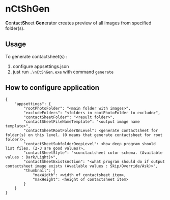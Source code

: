 # nCtShGen
**C**on**t**act**Sh**eet **Gen**erator creates preview of all images from specified folder(s).

## Usage ##

To generate contactsheet(s) :
1) configure appsettings.json
2) just run ```.\nCtShGen.exe``` with command ```generate```

## How to configure application ##
```
{
    "appsettings": {
        "rootPhotoFolder": "<main folder with images>",
        "excludeFolders": "<folders in rootPhotoFolder to exclude>",
        "contactSheetFolder": "<result folder>",
        "contactSheetFileNameTemplate": "<output image name template>",
        "contactSheetRootFolderOnLevel": <generate contactsheet for folder(s) on this level. (0 means that generate contactsheet for root folder)>,
        "contactSheetSubfolderDeepLevel": <how deep program should list files. (2-3 are good values)>,
        "contactSheetStyle": "<conctactsheet color schema. (Available values : Dark/Light)>",
        "contactSheetExistsAction": "<what program should do if output contactsheet image exists (Available values : Skip/Override/Ask)>",
        "thumbnail": {
            "maxWidth": <width of contactsheet item>,
            "maxHeight": <height of contactsheet item>
        }
    }
}
```
